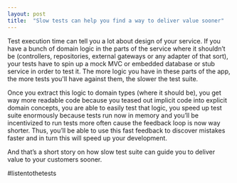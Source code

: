 ```yaml
---
layout: post
title:  "Slow tests can help you find a way to deliver value sooner"
---
```


Test execution time can tell you a lot about design of your service. If you have a bunch of domain logic in the parts of the service where it shouldn’t be (controllers, repositories, external gateways or any adapter of that sort), your tests have to spin up a mock MVC or embedded database or stub service in order to test it. The more logic you have in these parts of the app, the more tests you'll have against them, the slower the test suite.

Once you extract this logic to domain types (where it should be), you get way more readable code because you teased out implicit code into explicit domain concepts, you are able to easily test that logic, you speed up test suite enormously because tests run now in memory and you’ll be incentivized to run tests more often cause the feedback loop is now way shorter. Thus, you’ll be able to use this fast feedback to discover mistakes faster and in turn this will speed up your development.

And that’s a short story on how slow test suite can guide you to deliver value to your customers sooner.

#listentothetests
